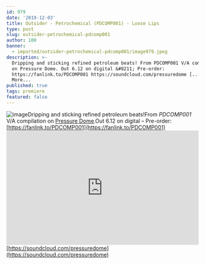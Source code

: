 ```yaml
---
id: 979
date: '2019-12-03'
title: Outsider - Petrochemical (PDCOMP001) - Loose Lips
type: post
slug: outsider-petrochemical-pdcomp001
author: 100
banner:
  - imported/outsider-petrochemical-pdcomp001/image979.jpeg
description: >-
  Dripping and sticking refined petroleum beats! From PDCOMP001 V/A compilation
  on Pressure Dome. Out 6.12 on digital &#8211; Pre-order:
  https://fanlink.to/PDCOMP001 https://soundcloud.com/pressuredome [...]Read
  More...
published: true
tags: premiere
featured: false
---
```

![image](../imported/outsider-petrochemical-pdcomp001/image979.jpeg)Dripping and sticking refined petroleum beats!From _PDCOMP001_ V/A compilation on [Pressure Dome](https://pressuredome.bandcamp.com/).Out 6.12 on digital – Pre-order: [](https://fanlink.to/PDCOMP001)[https://fanlink.to/PDCOMP001](https://fanlink.to/PDCOMP001)<iframe width='100%' height='300' scrolling='no' frameborder='no' allow='autoplay' src='https://w.soundcloud.com/player/?url=https%3A//api.soundcloud.com/tracks/722243728&color=%23ff5500&auto_play=false&hide_related=false&show_comments=true&show_user=true&show_reposts=false&show_teaser=true'></iframe>[](https://soundcloud.com/pressuredome)[https://soundcloud.com/pressuredome](https://soundcloud.com/pressuredome)